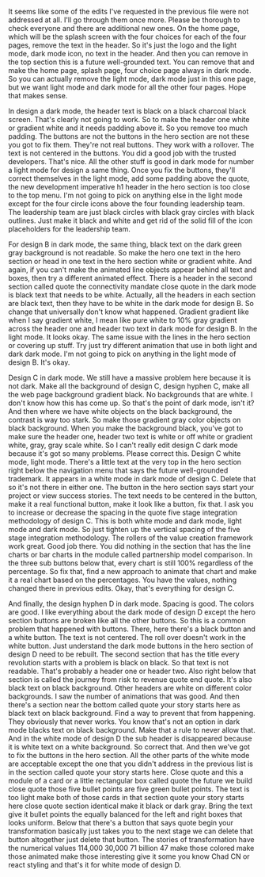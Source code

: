  

It seems like some of the edits I've requested in the previous file were not addressed at all. I'll go through them once more. Please be thorough to check everyone and there are additional new ones. On the home page, which will be the splash screen with the four choices for each of the four pages, remove the text in the header. So it's just the logo and the light mode, dark mode icon, no text in the header. And then you can remove in the top section this is a future well-grounded text. You can remove that and make the home page, splash page, four choice page always in dark mode. So you can actually remove the light mode, dark mode just in this one page, but we want light mode and dark mode for all the other four pages. Hope that makes sense.

In design a dark mode, the header text is black on a black charcoal black screen. That's clearly not going to work. So to make the header one white or gradient white and it needs padding above it. So you remove too much padding. The buttons are not the buttons in the hero section are not these you got to fix them. They're not real buttons. They work with a rollover. The text is not centered in the buttons. You did a good job with the trusted developers. That's nice. All the other stuff is good in dark mode for number a light mode for design a same thing. Once you fix the buttons, they'll correct themselves in the light mode, add some padding above the quote, the new development imperative h1 header in the hero section is too close to the top menu. I'm not going to pick on anything else in the light mode except for the four circle icons above the four founding leadership team. The leadership team are just black circles with black gray circles with black outlines. Just make it black and white and get rid of the solid fill of the icon placeholders for the leadership team.

For design B in dark mode, the same thing, black text on the dark green gray background is not readable. So make the hero one text in the hero section or head in one text in the hero section white or gradient white. And again, if you can't make the animated line objects appear behind all text and boxes, then try a different animated effect. There is a header in the second section called quote the connectivity mandate close quote in the dark mode is black text that needs to be white. Actually, all the headers in each section are black text, then they have to be white in the dark mode for design B. So change that universally don't know what happened. Gradient gradient like when I say gradient white, I mean like pure white to 10% gray gradient across the header one and header two text in dark mode for design B. In the light mode. It looks okay. The same issue with the lines in the hero section or covering up stuff. Try just try different animation that use in both light and dark dark mode. I'm not going to pick on anything in the light mode of design B. It's okay.

Design C in dark mode. We still have a massive problem here because it is not dark. Make all the background of design C, design hyphen C, make all the web page background gradient black. No backgrounds that are white. I don't know how this has come up. So that's the point of dark mode, isn't it? And then where we have white objects on the black background, the contrast is way too stark. So make those gradient gray color objects on black background. When you make the background black, you've got to make sure the header one, header two text is white or off white or gradient white, gray, gray scale white. So I can't really edit design C dark mode because it's got so many problems. Please correct this. Design C white mode, light mode. There's a little text at the very top in the hero section right below the navigation menu that says the future well-grounded trademark. It appears in a white mode in dark mode of design C. Delete that so it's not there in either one. The button in the hero section says start your project or view success stories. The text needs to be centered in the button, make it a real functional button, make it look like a button, fix that. I ask you to increase or decrease the spacing in the quote five stage integration methodology of design C. This is both white mode and dark mode, light mode and dark mode. So just tighten up the vertical spacing of the five stage integration methodology. The rollers of the value creation framework work great. Good job there. You did nothing in the section that has the line charts or bar charts in the module called partnership model comparison. In the three sub buttons below that, every chart is still 100% regardless of the percentage. So fix that, find a new approach to animate that chart and make it a real chart based on the percentages. You have the values, nothing changed there in previous edits. Okay, that's everything for design C.

And finally, the design hyphen D in dark mode. Spacing is good. The colors are good. I like everything about the dark mode of design D except the hero section buttons are broken like all the other buttons. So this is a common problem that happened with buttons. There, here there's a black button and a white button. The text is not centered. The roll over doesn't work in the white button. Just understand the dark mode buttons in the hero section of design D need to be rebuilt. The second section that has the title every revolution starts with a problem is black on black. So that text is not readable. That's probably a header one or header two. Also right below that section is called the journey from risk to revenue quote end quote. It's also black text on black background. Other headers are white on different color backgrounds. I saw the number of animations that was good. And then there's a section near the bottom called quote your story starts here as black text on black background. Find a way to prevent that from happening. They obviously that never works. You know that's not an option in dark mode blacks text on black background. Make that a rule to never allow that. And in the white mode of design D the sub header is disappeared because it is white text on a white background. So correct that. And then we've got to fix the buttons in the hero section. All the other parts of the white mode are acceptable except the one that you didn't address in the previous list is in the section called quote your story starts here. Close quote and this a module of a card or a little rectangular box called quote the future we build close quote those five bullet points are five green bullet points. The text is too light make both of those cards in that section quote your story starts here close quote section identical make it black or dark gray. Bring the text give it bullet points the equally balanced for the left and right boxes that looks uniform. Below that there's a button that says quote begin your transformation basically just takes you to the next stage we can delete that button altogether just delete that button. The stories of transformation have the numerical values 114,000 30,000 71 billion 47 make those colored make those animated make those interesting give it some you know Chad CN or react styling and that's it for white mode of design D.

